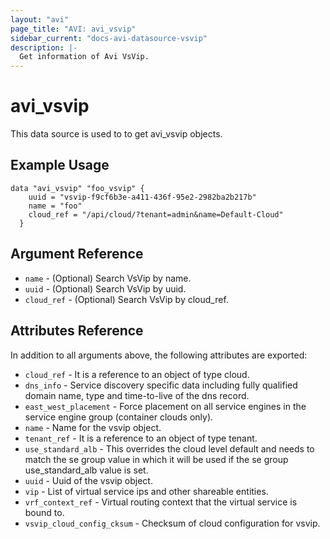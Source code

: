 ```yaml
---
layout: "avi"
page_title: "AVI: avi_vsvip"
sidebar_current: "docs-avi-datasource-vsvip"
description: |-
  Get information of Avi VsVip.
---
```


# avi_vsvip

This data source is used to to get avi_vsvip objects.

## Example Usage

```hcl
data "avi_vsvip" "foo_vsvip" {
    uuid = "vsvip-f9cf6b3e-a411-436f-95e2-2982ba2b217b"
    name = "foo"
    cloud_ref = "/api/cloud/?tenant=admin&name=Default-Cloud"
  }
```

## Argument Reference

* `name` - (Optional) Search VsVip by name.
* `uuid` - (Optional) Search VsVip by uuid.
* `cloud_ref` - (Optional) Search VsVip by cloud_ref.
  
## Attributes Reference

In addition to all arguments above, the following attributes are exported:

* `cloud_ref` - It is a reference to an object of type cloud.
* `dns_info` - Service discovery specific data including fully qualified domain name, type and time-to-live of the dns record.
* `east_west_placement` - Force placement on all service engines in the service engine group (container clouds only).
* `name` - Name for the vsvip object.
* `tenant_ref` - It is a reference to an object of type tenant.
* `use_standard_alb` - This overrides the cloud level default and needs to match the se group value in which it will be used if the se group use_standard_alb value is set.
* `uuid` - Uuid of the vsvip object.
* `vip` - List of virtual service ips and other shareable entities.
* `vrf_context_ref` - Virtual routing context that the virtual service is bound to.
* `vsvip_cloud_config_cksum` - Checksum of cloud configuration for vsvip.

